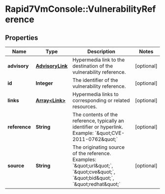 # Rapid7VmConsole::VulnerabilityReference

## Properties
Name | Type | Description | Notes
------------ | ------------- | ------------- | -------------
**advisory** | [**AdvisoryLink**](AdvisoryLink.md) | Hypermedia link to the destination of the vulnerability reference. | [optional] 
**id** | **Integer** | The identifier of the vulnerability reference. | [optional] 
**links** | [**Array&lt;Link&gt;**](Link.md) | Hypermedia links to corresponding or related resources. | [optional] 
**reference** | **String** | The contents of the reference, typically an identifier or hyperlink. Example: &#x60;\&quot;CVE-2011-0762\&quot;&#x60; | [optional] 
**source** | **String** | The originating source of the reference. Examples: &#x60;\&quot;url\&quot;&#x60;, &#x60;\&quot;cve\&quot;&#x60;, &#x60;\&quot;bid\&quot;&#x60;, &#x60;\&quot;redhat\&quot;&#x60; | [optional] 


